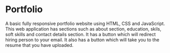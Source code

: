 # Portfolio
A basic fully responsive portfolio website using HTML, CSS and JavaScript.
This web application has sections such as  about section, education, skils, soft skills and contact details section.
It has a button which will redirect hiring person to your email.
It also has a button which will take you to the resume that you have uploaded.
